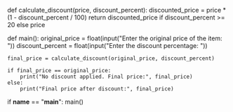 def calculate_discount(price, discount_percent):
    discounted_price = price * (1 - discount_percent / 100)
    return discounted_price if discount_percent >= 20 else price

def main():
    original_price = float(input("Enter the original price of the item: "))
    discount_percent = float(input("Enter the discount percentage: "))

    final_price = calculate_discount(original_price, discount_percent)

    if final_price == original_price:
        print("No discount applied. Final price:", final_price)
    else:
        print("Final price after discount:", final_price)

if __name__ == "__main__":
    main()
